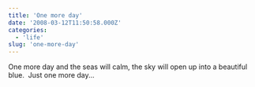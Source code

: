 ```yaml
---
title: 'One more day'
date: '2008-03-12T11:50:58.000Z'
categories:
  - 'life'
slug: 'one-more-day'
---
```


One more day and the seas will calm, the sky will open up into a beautiful blue.  Just one more day...
